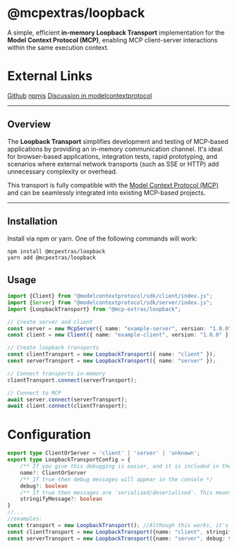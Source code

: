 # @mcpextras/loopback

A simple, efficient **in-memory Loopback Transport** implementation for the **Model Context Protocol (MCP)**,
enabling MCP client-server interactions within the same execution context.

# External Links
[Github](https://github.com/phil-rice/mcp-extras)
[npmjs](https://www.npmjs.com/package/@mcp-extras/loopback)
[Discussion in modelcontextprotocol](https://github.com/orgs/modelcontextprotocol/discussions/313)

---

## Overview

The **Loopback Transport** simplifies development and testing of MCP-based applications by providing an in-memory communication channel.
It's ideal for browser-based applications, integration tests, rapid prototyping, and scenarios where external network transports
(such as SSE or HTTP) add unnecessary complexity or overhead.

This transport is fully compatible with the [Model Context Protocol (MCP)](https://modelcontextprotocol.io)
and can be seamlessly integrated into existing MCP-based projects.

---

## Installation

Install via npm or yarn. One of the following commands will work:

```bash
npm install @mcpextras/loopback
yarn add @mcpextras/loopback
```

## Usage

```typescript
import {Client} from "@modelcontextprotocol/sdk/client/index.js";
import {Server} from "@modelcontextprotocol/sdk/server/index.js";
import {LoopbackTransport} from "@mcp-extras/loopback";

// Create server and client
const server = new McpServer({ name: "example-server", version: "1.0.0" });
const client = new Client({ name: "example-client", version: "1.0.0" });

// Create loopback transports
const clientTransport = new LoopbackTransport({ name: "client" });
const serverTransport = new LoopbackTransport({ name: "server" });

// Connect transports in-memory
clientTransport.connect(serverTransport);

// Connect to MCP
await server.connect(serverTransport);
await client.connect(clientTransport);
```

# Configuration

```typescript
export type ClientOrServer = 'client' | 'server' | 'unknown';
export type LoopbackTransportConfig = {
    /** If you give this debugging is easier, and it is included in the debug log. Should be client or server */
    name?: ClientOrServer
    /** If true then debug messages will appear in the console */
    debug?: boolean
    /** If true then messages are 'serialised/deserialised'. This means the server gets a totally different copy. While this slows things down it more closely duplicates the behavior of the other transports*/
    stringifyMessage?: boolean
}
//...
//examples:
const transport = new LoopbackTransport(); //Although this works, it's great when developing/debugging to have a name which is 'client' or 'server'
const clientTransport = new LoopbackTransport({name: "client", stringifyMessage: true});
const serverTransport = new LoopbackTransport({name: "server", debug: true});

```

